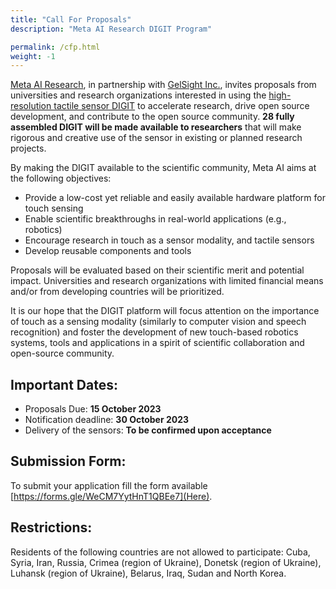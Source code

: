 ```yaml
---
title: "Call For Proposals"
description: "Meta AI Research DIGIT Program"

permalink: /cfp.html
weight: -1
---
```


[Meta AI Research](https://ai.facebook.com/), in partnership with [GelSight Inc.](https://www.gelsight.com/), invites proposals from universities and research organizations interested in using the [high-resolution tactile sensor DIGIT](https://digit.ml/) to accelerate research, drive open source development, and contribute to the open source community. **28 fully assembled DIGIT will be made available to researchers** that will make rigorous and creative use of the sensor in existing or planned research projects.

By making the DIGIT available to the scientific community, Meta AI aims at the following objectives:
- Provide a low-cost yet reliable and easily available hardware platform for touch sensing
- Enable scientific breakthroughs in real-world applications (e.g., robotics)
- Encourage research in touch as a sensor modality, and tactile sensors
- Develop reusable components and tools

Proposals will be evaluated based on their scientific merit and potential impact. Universities and research organizations with limited financial means and/or from developing countries will be prioritized.   

It is our hope that the DIGIT platform will focus attention on the importance of touch as a sensing modality (similarly to computer vision and speech recognition) and foster the development of new touch-based robotics systems, tools and applications in a spirit of scientific collaboration and open-source community.

## Important Dates:
- Proposals Due: **15 October 2023**
- Notification deadline: **30 October 2023**
- Delivery of the sensors: **To be confirmed upon acceptance**

## Submission Form:

To submit your application fill the form available [https://forms.gle/WeCM7YytHnT1QBEe7](Here).

## Restrictions:
Residents of the following countries are not allowed to participate: Cuba, Syria, Iran, Russia, Crimea (region of Ukraine), Donetsk (region of Ukraine), Luhansk (region of Ukraine), Belarus, Iraq, Sudan and North Korea.
